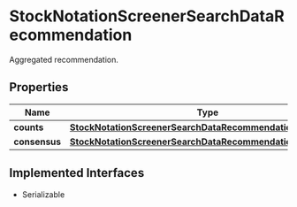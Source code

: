 

# StockNotationScreenerSearchDataRecommendation

Aggregated recommendation.

## Properties

Name | Type | Description | Notes
------------ | ------------- | ------------- | -------------
**counts** | [**StockNotationScreenerSearchDataRecommendationCounts**](StockNotationScreenerSearchDataRecommendationCounts.md) |  |  [optional]
**consensus** | [**StockNotationScreenerSearchDataRecommendationConsensus**](StockNotationScreenerSearchDataRecommendationConsensus.md) |  |  [optional]


## Implemented Interfaces

* Serializable


